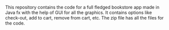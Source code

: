 This repository contains the code for a full fledged bookstore app made in Java fx with the help of GUI for all the graphics. It contains options like check-out, add to cart, remove from cart, etc. The zip file has all the files for the code.
